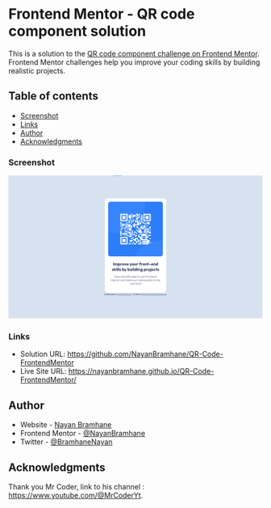 # Frontend Mentor - QR code component solution

This is a solution to the [QR code component challenge on Frontend Mentor](https://www.frontendmentor.io/challenges/qr-code-component-iux_sIO_H). Frontend Mentor challenges help you improve your coding skills by building realistic projects. 

## Table of contents

  - [Screenshot](#screenshot)
  - [Links](#links)
- [Author](#author)
- [Acknowledgments](#acknowledgments)

### Screenshot

![](./qr-code.png)

### Links

- Solution URL: https://github.com/NayanBramhane/QR-Code-FrontendMentor
- Live Site URL: https://nayanbramhane.github.io/QR-Code-FrontendMentor/

## Author

- Website - [Nayan Bramhane](https://nayan-b-portfolio.netlify.app)
- Frontend Mentor - [@NayanBramhane](https://www.frontendmentor.io/profile/NayanBramhane)
- Twitter - [@BramhaneNayan](https://twitter.com/BramhaneNayan)

## Acknowledgments

Thank you Mr Coder, link to his channel : https://www.youtube.com/@MrCoderYt.
